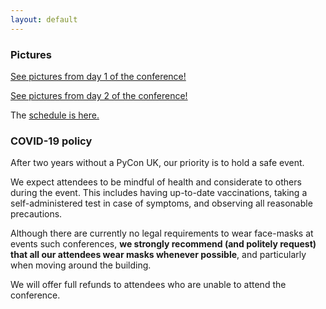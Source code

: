 ```yaml
---
layout: default
---
```


<div class="box box_blue">
  <h3>Pictures</h3>
<p><a href="https://www.flickr.com/photos/184390836@N04/sets/72177720302131540/with/52361846218/">See pictures from day 1 of the conference!</a></p>
<p><a href="https://www.flickr.com/photos/184390836@N04/sets/72177720302176293/">See pictures from day 2 of the conference!</a></p>
</div>

The <a href="https://pretalx.com/pycon-uk-2022/schedule/">schedule is here.</a>


<div class="box box_red">
  <h3>COVID-19 policy</h3>
  <p>After two years without a PyCon UK, our priority is to hold a safe event.</p>
  <p>We expect attendees to be mindful of health and considerate to others during the event. This includes having up-to-date vaccinations, taking a self-administered test in case of symptoms, and observing all reasonable precautions.</p>
  <p>Although there are currently no legal requirements to wear face-masks at events such conferences, <strong>we strongly recommend (and politely request) that all our attendees wear masks whenever possible</strong>, and particularly when moving around the building.</p>
  <p>We will offer full refunds to attendees who are unable to attend the conference.</p>
</div>
